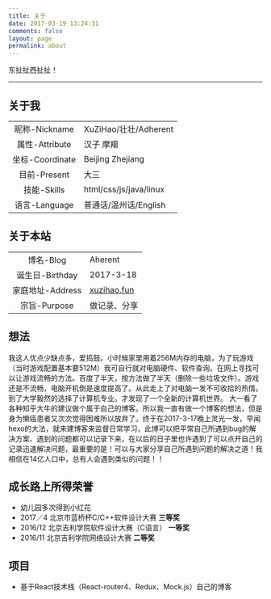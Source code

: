 ```yaml
---
title: 关于
date: 2017-03-19 13:24:31
comments: false
layout: page
permalink: about
---
```

东扯扯西扯扯！
<!--more-->

----------

关于我
---

|               |                        |
| :-----------: | ---------------------- |
|  昵称-Nickname  | XuZiHao/壮壮/Adherent    |
| 属性-Attribute  | 汉子 摩羯                  |
| 坐标-Coordinate | Beijing     Zhejiang   |
|  目前-Present   | 大三                     |
|   技能-Skills   | html/css/js/java/linux |
|  语言-Language  | 普通话/温州话/English        |


关于本站
----

|              |                            |
| :----------: | -------------------------- |
|   博名-Blog    | Aherent                    |
| 诞生日-Birthday | 2017-3-18                  |
| 家庭地址-Address | [xuzihao.fun](xuzihao.fun) |
|  宗旨-Purpose  | 做记录、分享                     |


想法
--

我这人优点少缺点多，爱捣鼓。小时候家里用着256M内存的电脑，为了玩游戏（当时游戏配置基本要512M）我可自行就对电脑硬件、软件查询。在网上寻找可以让游戏流畅的方法。百度了半天，按方法做了半天（删除一些垃圾文件）。游戏还是不流畅，电脑开机倒是速度提高了。从此走上了对电脑一发不可收拾的热情。
到了大学毅然的选择了计算机专业。才发现了一个全新的计算机世界。
大一看了各种知乎大牛的建议做个属于自己的博客。所以我一直有做一个博客的想法，但是身为懒癌患者又次次觉得困难所以放弃了。终于在2017-3-17晚上灵光一发，早闻hexo的大法，就来建博客来监督日常学习，此博可以把平常自己所遇到bug的解决方案、遇到的问题都可以记录下来，在以后的日子里也许遇到了可以点开自己的记录迅速解决问题，最重要的是！可以与大家分享自己所遇到问题的解决之道！我相信在14亿人口中，总有人会遇到类似的问题！！

成长路上所得荣誉
--------

- 幼儿园多次得到小红花
- 2017／4 北京市蓝桥杯C/C++软件设计大赛 **三等奖**
- 2016/12 北京吉利学院软件设计大赛（C语言） **一等奖**
- 2016/11 北京吉利学院网络设计大赛 **二等奖**



项目
--

- 基于React技术栈（React-router4、Redux、Mock.js）自己的博客

